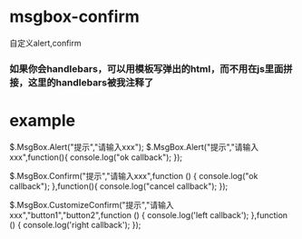 # msgbox-confirm
自定义alert,confirm

### 如果你会handlebars，可以用模板写弹出的html，而不用在js里面拼接，这里的handlebars被我注释了
  

# example
  $.MsgBox.Alert("提示","请输入xxx");
  $.MsgBox.Alert("提示","请输入xxx",function(){
      console.log("ok callback");
  });
  
  $.MsgBox.Confirm("提示","请输入xxx",function () {
       console.log("ok callback");
  },function(){
       console.log("cancel callback");
  });

  $.MsgBox.CustomizeConfirm("提示","请输入xxx","button1","button2",function () {
    console.log('left callback');
  },function () {
    console.log('right callback');
  });
